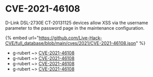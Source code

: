 # CVE-2021-46108

D-Link DSL-2730E CT-20131125 devices allow XSS via the username parameter to the password page in the maintenance configuration.

{% embed url="https://github.com/Live-Hack-CVE/full_database/blob/main/cves/2021/CVE-2021-46108.json" %}


* g-rubert ~> [CVE-2021-46108](https://www.alice-snow.ru/2021/database/cve-2021-46108/cve-2021-46108-g-rubert)
* g-rubert ~> [CVE-2021-46108](https://www.alice-snow.ru/2021/database/cve-2021-46108/cve-2021-46108-g-rubert)
* g-rubert ~> [CVE-2021-46108](https://www.alice-snow.ru/2021/database/cve-2021-46108/cve-2021-46108-g-rubert)
* g-rubert ~> [CVE-2021-46108](https://www.alice-snow.ru/2021/database/cve-2021-46108/cve-2021-46108-g-rubert)